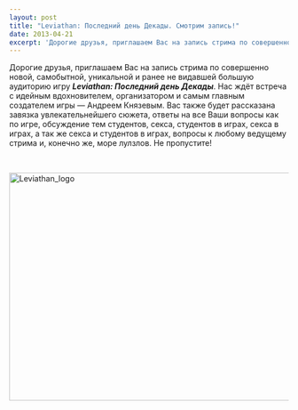 ```yaml
---
layout: post
title: "Leviathan: Последний день Декады. Смотрим запись!"
date: 2013-04-21
excerpt: 'Дорогие друзья, приглашаем Вас на запись стрима по совершенно новой, самобытной, уникальной и ранее не видавшей большую аудиторию игре Leviathan&#58; Последний день Декады...'
---
```


Дорогие друзья, приглашаем Вас на запись стрима по совершенно новой, самобытной, уникальной и ранее не видавшей большую аудиторию игру <em><strong>Leviathan: Последний день Декады</strong></em>. Нас ждёт встреча с идейным вдохновителем, организатором и самым главным создателем игры — Андреем Князевым. Вас также будет рассказана завязка увлекательнейшего сюжета, ответы на все Ваши вопросы как по игре, обсуждение тем студентов, секса, студентов в играх, секса в играх, а так же секса и студентов в играх, вопросы к любому ведущему стрима и, конечно же, море лулзлов. Не пропустите!

&nbsp;

<a href="http://gamersoul.ru/wp-content/uploads/2013/04/Leviathan_logo.png"><img class="wp-image-2078 aligncenter" alt="Leviathan_logo" src="http://gamersoul.ru/wp-content/uploads/2013/04/Leviathan_logo.png" width="667" height="410" /></a>
